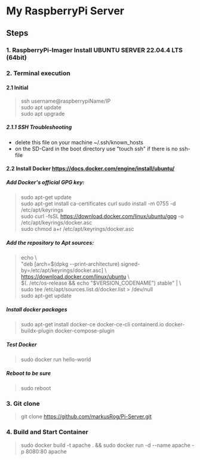 # My RaspberryPi Server
## Steps
### 1. RaspberryPi-Imager Install UBUNTU SERVER 22.04.4 LTS (64bit)
### 2. Terminal execution 
#### 2.1 Initial
>ssh username@raspberrypiName/IP  
>sudo apt update  
>sudo apt upgrade
##### 2.1.1 SSH Troubleshooting
* delete this file on your machine ~/.ssh/known_hosts
* on the SD-Card in the boot directory use "touch ssh" if there is no ssh-file
#### 2.2 Install Docker https://docs.docker.com/engine/install/ubuntu/
##### Add Docker's official GPG key:
>sudo apt-get update  
>sudo apt-get install ca-certificates curl
>sudo install -m 0755 -d /etc/apt/keyrings  
>sudo curl -fsSL https://download.docker.com/linux/ubuntu/gpg -o /etc/apt/keyrings/docker.asc  
>sudo chmod a+r /etc/apt/keyrings/docker.asc  
##### Add the repository to Apt sources:
>echo \\  
>"deb [arch=$(dpkg --print-architecture) signed-by=/etc/apt/keyrings/docker.asc] \\ 
>https://download.docker.com/linux/ubuntu \\  
>$(. /etc/os-release && echo "$VERSION_CODENAME") stable" | \\  
>sudo tee /etc/apt/sources.list.d/docker.list > /dev/null    
>sudo apt-get update
##### Install docker packages
>sudo apt-get install docker-ce docker-ce-cli containerd.io docker-buildx-plugin docker-compose-plugin
##### Test Docker
>sudo docker run hello-world
##### Reboot to be sure
>sudo reboot
### 3. Git clone
>git clone https://github.com/markusRog/Pi-Server.git
### 4. Build and Start Container
>sudo docker build -t apache . && sudo docker run -d --name apache -p 8080:80 apache


